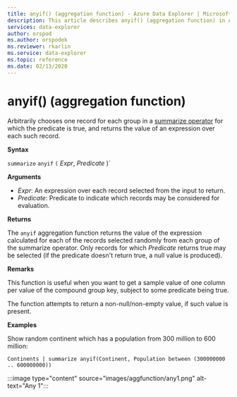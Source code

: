 ```yaml
---
title: anyif() (aggregation function) - Azure Data Explorer | Microsoft Docs
description: This article describes anyif() (aggregation function) in Azure Data Explorer.
services: data-explorer
author: orspod
ms.author: orspodek
ms.reviewer: rkarlin
ms.service: data-explorer
ms.topic: reference
ms.date: 02/13/2020
---
```

# anyif() (aggregation function)

Arbitrarily chooses one record for each group in a [summarize operator](summarizeoperator.md) for which the predicate
is true, and returns the value of an expression over each such record.

**Syntax**

`summarize` `anyif` `(` *Expr*, *Predicate* )`

**Arguments**

* *Expr*: An expression over each record selected from the input to return.
* *Predicate*: Predicate to indicate which records may be
  considered for evaluation.

**Returns**

The `anyif` aggregation function returns the value of the expression calculated
for each of the records selected randomly from each group
of the summarize operator. Only records for which *Predicate* returns true may be selected (if the predicate doesn't return
true, a null value is produced).

**Remarks**

This function is useful when you want to get a sample value of one column
per value of the compound group key, subject to some predicate
being true.

The function attempts to
return a non-null/non-empty value, if such value is present.

**Examples**

Show random continent which has a population from 300 million to 600 million:

```kusto
Continents | summarize anyif(Continent, Population between (300000000 .. 600000000))
```

:::image type="content" source="images/aggfunction/any1.png" alt-text="Any 1":::
